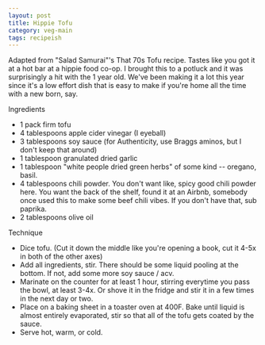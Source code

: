 ```yaml
---
layout: post
title: Hippie Tofu
category: veg-main
tags: recipeish
---
```


Adapted from "Salad Samurai"'s That 70s Tofu recipe. Tastes like you got it at a hot bar at a hippie food co-op. I brought this to a potluck and it was surprisingly a hit with the 1 year old. We've been making it a lot this year since it's a low effort dish that is easy to make if you're home all the time with a new born, say. 

Ingredients
* 1 pack firm tofu
* 4 tablespoons apple cider vinegar (I eyeball)
* 3 tablespoons soy sauce (for Authenticity, use Braggs aminos, but I don't keep that around)
* 1 tablespoon granulated dried garlic
* 1 tablespoon "white people dried green herbs" of some kind -- oregano, basil.
* 4 tablespoons chili powder. You don't want like, spicy good chili powder here. You want the back of the shelf, found it at an Airbnb, somebody once used this to make some beef chili vibes. If you don't have that, sub paprika.
* 2 tablespoons olive oil

Technique
* Dice tofu. (Cut it down the middle like you're opening a book, cut it 4-5x in both of the other axes)
* Add all ingredients, stir. There should be some liquid pooling at the bottom. If not, add some more soy sauce / acv. 
* Marinate on the counter for at least 1 hour, stirring everytime you pass the bowl, at least 3-4x. Or shove it in the fridge and stir it in a few times in the next day or two.
* Place on a baking sheet in a toaster oven at 400F. Bake until liquid is almost entirely evaporated, stir so that all of the tofu gets coated by the sauce.
* Serve hot, warm, or cold. 
